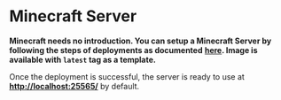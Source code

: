 # Minecraft Server

**Minecraft needs no introduction. You can setup a Minecraft Server by following the steps of deployments as documented** [**here**](../../docs/tutorials/deploy-your-product.md)**. Image is available with `latest` tag as a template.**

Once the deployment is successful, the server is ready to use at [**http://localhost:25565/**](http://localhost:25565/) by default.
